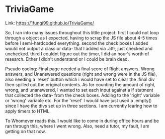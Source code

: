 # TriviaGame
Link: https://1fungi99.github.io/TriviaGame/

So, I ran into many issues throughout this little project:
first I could not loop through a object as I expected, having to scrap the JS file about 4-5 times before I semi-hardcoded everything.
second the check boxes I added would not output a class or data- that I added via .attr, just checked and unchecked.
third I couldnt figure out the timer, I did an hour's worth of research. Either I didn't understand or I could be brain dead.

Pseudo coding:
Final page needed a final score of Right answers, Wrong answers, and Unanswered questions (right and wrong were in the JS file),
also needing a 'reset' button which i would have set to clear the .final div then spilled out the original contents. As for counting the
amount of right, wrong, and unanswered, I wanted to set each input against a if statment that collected the data- from the check boxes. Adding to the 'right' variable or 'wrong' variable etc. For the 'reset' I would have just used a .empty() since I have the divs set up in three sections. I am currently learing how to apply timers to HTML.

To Whomever reads this. I would like to come in during office hours and be ran through this, where I went wrong. Also, need a tutor, my fault, I am getting on that now.

